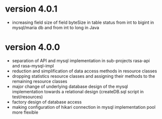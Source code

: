 # version 4.0.1
- increasing field size of field byteSize in table status from int to bigint in mysql/maria db and from int to long in Java

# version 4.0.0
- separation of API and mysql implementation in sub-projects rasa-api and rasa-mysql-impl
- reduction and simplification of data access methods in resource classes
- dropping statistics resource classes and assigning their methods to the remaining resource classes
- major change of underlying database design of the mysql implementation towards a relational design (createDB.sql script in test/resources)
- factory design of database access
- making configuration of hikari connection in mysql implementation pool more flexible    